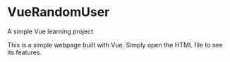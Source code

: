 # VueRandomUser
A simple Vue learning project

This is a simple webpage built with Vue. Simply open the HTML file to see its features.
